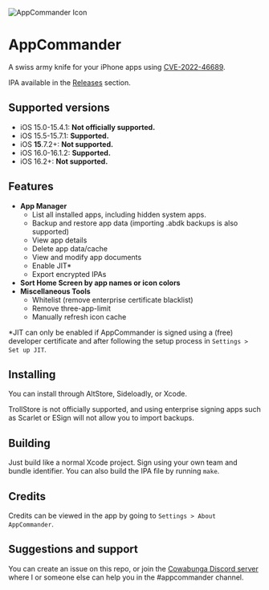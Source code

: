 ![AppCommander Icon](https://github.com/BomberFish/AppCommander/assets/87151697/e6705d37-150d-4f0f-982c-a5a39f8f0b09)
# AppCommander

A swiss army knife for your iPhone apps using [CVE-2022-46689](https://support.apple.com/en-us/HT213530).

IPA available in the [Releases](https://github.com/BomberFish/AppCommander/releases/latest) section.

## Supported versions

- iOS 15.0-15.4.1: **Not officially supported.**
- iOS 15.5-15.7.1: **Supported.**
- iOS **15**.7.2+: **Not supported.**
- iOS 16.0-16.1.2: **Supported.**
- iOS 16.2+: **Not supported.**

## Features
- **App Manager**
  - List all installed apps, including hidden system apps.
  - Backup and restore app data (importing .abdk backups is also supported)
  - View app details
  - Delete app data/cache
  - View and modify app documents
  - Enable JIT*
  - Export encrypted IPAs
- **Sort Home Screen by app names or icon colors**
- **Miscellaneous Tools**
  - Whitelist (remove enterprise certificate blacklist)
  - Remove three-app-limit
  - Manually refresh icon cache

*JIT can only be enabled if AppCommander is signed using a (free) developer certificate and after following the setup process in `Settings > Set up JIT`.

## Installing
You can install through AltStore, Sideloadly, or Xcode. 

TrollStore is not officially supported, and using enterprise signing apps such as Scarlet or ESign will not allow you to import backups.

## Building
Just build like a normal Xcode project. Sign using your own team and bundle identifier. You can also build the IPA file by running `make`.

## Credits
Credits can be viewed in the app by going to `Settings > About AppCommander`.

## Suggestions and support
You can create an issue on this repo, or join the [Cowabunga Discord server](https://discord.gg/MN8JgqSAqT) where I or someone else can help you in the #appcommander channel.
